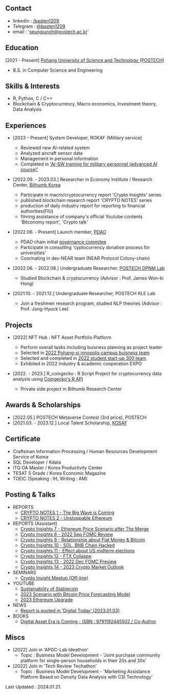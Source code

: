## Contact

 - linkedin : [/basten1209](https://www.linkedin.com/in/basten1209/)
 - Telegram : [@basten1209](htps:/t.me/basten1209)
 - email : 'seungjunoh@postech.ac.kr'

## Education

[2021 - Present] [Pohang University of Science and Technology (POSTECH)](https://www.postech.ac.kr/)
- B.S. in Computer Science and Engineering

## Skills & Interests

 - R, Python, C / C++
 - Blockchain & Cryptocurrency, Macro economics, Investment theory, Data Analysis

## Experiences

 - [2023 - Present] System Developer, ROKAF (Military service)
   - Reviewed new AI-related system
   - Analyzed aircraft sensor data
   - Management in personal information
   - Completed in ['AI-SW training for military personnel (advanced AI course)'](https://goor.me/v2oqY)
     
 - [2022.09. - 2023.03.] Researcher in Economy Institute / Research Center, [Bithumb Korea](https://www.bithumbcorp.com)
   - Participate in macro/cryptocurrency report 'Crypto Insights' series
   - published blockchain research report 'CRYPTO NOTES' series
   - production of daily industry report for reporting to financial authorities(FIU)
   - filming assistance of company's official Youtube contents 'Bitconomy report', 'Crypto talk'
    
 - [2022.06. - Present] Launch member, [PDAO](https://dao.postech.ac.kr)
   - PDAO chain initial [governance commitee](https://github.com/postech-dao/pdao/blob/finalized/reserved/members/%EC%98%A4%EC%8A%B9%EC%A4%80.json)
   - Participate in consulting 'cyptocurrency donation process for universities'
   - Coorinating in dev-NEAR team (NEAR Protocol Colony-chain)

 - [2022.06. - 2022.08.] Undergraduate Researcher, [POSTECH DPNM Lab](https://dpnm.postech.ac.kr)
   - Studied Blockchain & cryptocurrency (Advisor : Prof. James Won-ki Hong)

 - [2021.10. - 2021.12.] Undergraduate Researcher, POSTECH KLE Lab
   - Join a freshmen research program, studied NLP theories (Advisor : Prof. Jong-Hyuck Lee)

## Projects

 - [2022] NFT Hub : NFT Asset Portfolio Platform
   - Perform overall tasks including buisness planning as project leader
   - Selected in [2022 Pohang-si innopolis campus buisness team](http://innopolis.postech.ac.kr/business_notice/?mod=document&uid=402)
   - Selected and completed in [2022 student start-up 300 team](http://u300.kr)
   - Exhibited in 2022 industry & academic cooperation EXPO

  - [2022. - 2023.] R_coingecko : R Script Project for cryptocurrency data analysis using [Coingecko's R API](https://github.com/next-game-solutions/geckor)
    - Private side project in Bithumb Research Center

## Awards & Scholarships

 - [2022.05.] POSTECH Metaverse Contest (3rd price), POSTECH
 - [2021.03. - 2023.12.] Local Talent Scholarship, [KOSAF](https://www.kosaf.go.kr/ko/main.do)

## Certificate

 - Craftsman Information Processing / Human Resources Development Service of Korea
 - SQL Developer / Kdata
 - ITQ OA Master / Korea Productivity Center
 - TESAT S Grade / Korea Economic Magazine
 - TOEIC (Speaking : IH, Writing : AM)

## Posting & Talks

 - REPORTS
   - [CRYPTO NOTES 1 - The Big Wave is Coming](https://cafe.bithumb.com/view/board-contents/1643426)
   - [CRYPTO NOTES 2 - Unstoppable Ethereum](https://cafe.bithumb.com/view/board-contents/1643513)
 - REPORTS (Assistant)
   - [Crypto Insights 7 - Ethereum Price Scenario after The Merge](https://cafe.bithumb.com/view/board-contents/1643142)
   - [Crypto Insights 8 - 2022 Sep FOMC Review](https://cafe.bithumb.com/view/board-contents/1643166)
   - [Crypto Insights 9 - Relationship about Fiat Money & Bitcoin](https://cafe.bithumb.com/view/board-contents/1643203)
   - [Crypto Insights 10 - SOL, BNB Chain Hacked](https://cafe.bithumb.com/view/board-contents/1643244)
   - [Crypto Insights 11 - Effect about US midterm elections](https://cafe.bithumb.com/view/board-contents/1643271)
   - [Crypto Insights 12 - FTX Collaspe](https://cafe.bithumb.com/view/board-contents/1643331)
   - [Crypto Insights 13 - 2022 Dec FOMC Preview](https://cafe.bithumb.com/view/board-contents/1643379)
   - [Crypto Insights 14 - 2023 Crypto Market Outlook](https://cafe.bithumb.com/view/board-contents/1643474)
 - SEMINARS
   - [Crypto Insight Meetup (Off-line)](https://cafe.bithumb.com/view/board-contents/1643596)
 - YOUTUBE
   - [Sustainability of Stablecoin](https://www.youtube.com/watch?v=JPWadiUZbDk)
   - [2023 Scenario with Bitcoin Price Forecasting Model](https://www.youtube.com/watch?v=eEGywng_f70)
   - [2023 Ethereum Upgrade](https://www.youtube.com/watch?v=MC3TAsfnIWQ)
 - NEWS
   - [Report is quoted in 'Digital Today'.(2023.01.03)](https://www.digitaltoday.co.kr/news/articleView.html?idxno=467696)
 - BOOKS
   - [Digital Asset Era is Coming - ISBN : 9791192445502 / Co-Author](https://product.kyobobook.co.kr/detail/S000209213039)

## Miscs

 - [2022] Join in 'APGC-Lab Ideathon'
   - Topic : Business Model Development - 'Joint purchase community platform for single-person households in their 20s and 30s'
 - [2022] Join in 'Tech Review Techathon'
   - Topic : Business Model Development - 'Marketing Assistance Platform Based on Density Data Analysis with CSI Technology'


Last Updated : 2024.01.21.
